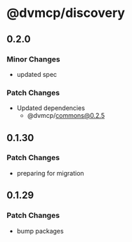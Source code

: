 # @dvmcp/discovery

## 0.2.0

### Minor Changes

- updated spec

### Patch Changes

- Updated dependencies
  - @dvmcp/commons@0.2.5

## 0.1.30

### Patch Changes

- preparing for migration

## 0.1.29

### Patch Changes

- bump packages

